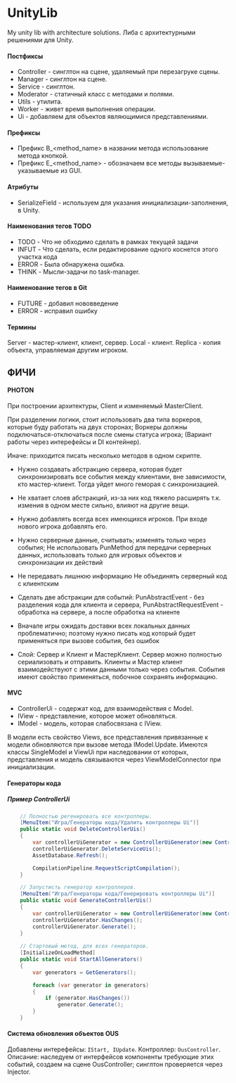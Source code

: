 # UnityLib
My unity lib with architecture solutions. 
Либа с архитектурными решениями для Unity. 


#### Постфиксы
- Controller - синглтон на сцене, удаляемый при перезагруке сцены.
- Manager - синглтон на сцене.
- Service - синглтон.
- Moderator - статичный класс с методами и полями.
- Utils - утилита.
- Worker - живет время выполнения операции.
- Ui - добавляем для объектов являющимися представлениями.

#### Префиксы
- Префикс B_<method_name> в названии метода использование метода кнопкой.
- Префикс E_<method_name> - обозначаем все методы вызываемые-указываемые из GUI.

#### Атрибуты
- SerializeField - используем для указания инициализации-заполнения, в Unity.

#### Наименования тегов TODO
* TODO - Что не обходимо сделать в рамках текущей задачи
* INFUT - Что сделать, если редактирование одного коснется этого участка кода
* ERROR - Была обнаружена ошибка.
* THINK - Мысли-задачи по task-manager.

#### Наименование тегов в Git
- FUTURE - добавил нововведение
- ERROR - исправил ошибку

#### Термины
Server - мастер-клиент, клиент, сервер.
Local - клиент.
Replica - копия объекта, управляемая другим игроком.

## ФИЧИ

#### PHOTON
При построении архитектуры, Client и изменяемый MasterClient.

При разделении логики, стоит использовать два типа воркеров, которые буду работать на двух сторонах;
Воркеры должны подключаться-отключаться после смены статуса игрока;
(Вариант работы через интерефейсы и DI контейнер).

Иначе: приходится писать несколько методов в одном скрипте.

* Нужно создавать абстракцию сервера, которая будет синхронизировать все события между клиентами,
вне зависимости, кто мастер-клиент. Тогда уйдет много геморая с синхронизацией.

* Не хватает слоев абстракций, из-за них код тяжело расширять т.к. измения в одном месте сильно, влияют на другие вещи.

* Нужно добавлять всегда всех имеющихся игроков.
  При входе нового игрока добавлять его. 

* Нужно серверные данные, считывать;
  изменять только через события;
  Не использовать PunMethod для передачи серверных данных, использовать только для игровых объектов и синхронизации их действий 

* Не передавать лишнюю информацию
  Не объединять серверный код с клиентским 

* Сделать две абстракции для событий: PunAbstractEvent - без разделения кода для клиента и сервера, 
  PunAbstractRequestEvent - обработка на сервере, а после обработка на клиенте 
* Вначале игры ожидать доставки всех локальных данных проблематично; поэтому нужно 
  писать код который будет применяться при вызове события, без ошибок

* Слой: Сервер и Клиент и МастерКлиент.
  Сервер можно полностью сериализовать и отправить.
  Клиенты и Мастер клиент взаимодействуют с этими данными только через события.
  События имеют свойство применяться, побочное сохранять информацию.

#### MVC
+ ControllerUi - содержат код, для взаимодействия с Model.
+ IView - представление, которое может обновляться.
+ IModel - модель, которая слабосвязана с IView.

В модели есть свойство Views, все представления привязанные к модели обновляются при вызове метода IModel.Update. Имеются классы SingleModel и ViewUi при наследовании от которых, представления и модель связываются через ViewModelConnector при инициализации. 

#### Генераторы кода

##### Пример ControllerUi

``` C#
    // Полностью регенировать все контроллеры.
    [MenuItem("Игра/Генераторы кода/Удалить контроллеры Ui")]
    public static void DeleteControllerUis()
    {
        var controllerUiGenerator = new ControllerUiGenerator(new ControllerUiData());
        controllerUiGenerator.DeleteServiceUis();
        AssetDatabase.Refresh();

        CompilationPipeline.RequestScriptCompilation();
    }

    // Запустисть генератор контроллеров.
    [MenuItem("Игра/Генераторы кода/Генерировать контроллеры Ui")]
    public static void GenerateControllerUis()
    {
        var controllerUiGenerator = new ControllerUiGenerator(new ControllerUiData());
        controllerUiGenerator.HasChanges();
        controllerUiGenerator.Generate();
    }
    
    // Стартовый метод, для всех генераторов.
    [InitializeOnLoadMethod]
    public static void StartAllGenerators()
    {
        var generators = GetGenerators();

        foreach (var generator in generators)
        {
            if (generator.HasChanges())
                generator.Generate();
        }
    }
```

#### Система обновления объектов OUS

Добавлены интерефейсы: ```IStart, IUpdate```.
Контроллер: ```OusController```.
Описание: наследуем от интерфейсов компоненты требующие этих событий, создаем на сцене OusController; синглтон проверяется через Injector.

